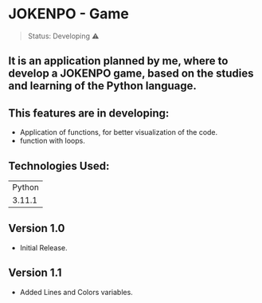 <h1> JOKENPO - Game </h1>

> Status: Developing ⚠️

## It is an application planned by me, where to develop a JOKENPO game, based on the studies and learning of the Python language.

## This features are in developing:

- Application of functions, for better visualization of the code.
- function with loops.

## Technologies Used:

<table>
  <tr>
    <td>Python</td>
  </tr>
  <tr>
    <td>3.11.1</td>
  </tr>
</table>
</table>


## Version 1.0 
  * Initial Release.

## Version 1.1
  * Added Lines and Colors variables.
